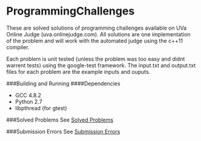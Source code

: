 ProgrammingChallenges
=====================

These are solved solutions of programming challenges available on UVa Online Judge (uva.onlinejudge.com). All solutions are one implementation of the problem and will work with the automated judge using the c++11 compiler.

Each problem is unit tested (unless the problem was too easy and didnt warrent tests) using the google-test framework. The input.txt and output.txt files for each problem are the example inputs and ouputs.

###Building and Running
####Dependencies
* GCC 4.8.2
* Python 2.7
* libpthread (for gtest)

###Solved Problems
See [Solved Problems](https://github.com/ismacaulay/ProgrammingChallenges/wiki/Solved-Problems)

###Submission Errors
See [Submission Errors](https://github.com/ismacaulay/ProgrammingChallenges/wiki/Submission-Errors)
